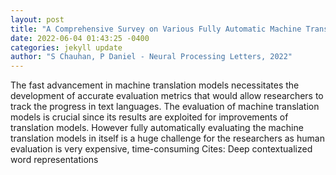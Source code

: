```yaml
--- 
layout: post 
title: "A Comprehensive Survey on Various Fully Automatic Machine Translation Evaluation Metrics" 
date: 2022-06-04 01:43:25 -0400 
categories: jekyll update 
author: "S Chauhan, P Daniel - Neural Processing Letters, 2022" 
--- 
```

The fast advancement in machine translation models necessitates the development of accurate evaluation metrics that would allow researchers to track the progress in text languages. The evaluation of machine translation models is crucial since its results are exploited for improvements of translation models. However fully automatically evaluating the machine translation models in itself is a huge challenge for the researchers as human evaluation is very expensive, time-consuming Cites: Deep contextualized word representations